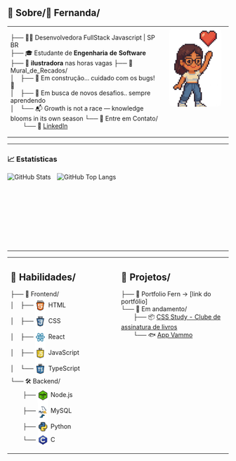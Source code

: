 
## 📂 Sobre/💌 Fernanda/

<table>
  <tr>
    <td valign="top" width="70%">

├── 👩‍💻 Desenvolvedora FullStack Javascript | SP BR  
├── 🎓 Estudante de **Engenharia de Software**  
├── 🎨 **ilustradora** nas horas vagas 
├── 📂 Mural_de_Recados/  
│ ├── 🚧 Em construção... cuidado com os bugs! 🐛  
│ ├── 💼 Em busca de novos desafios.. sempre aprendendo  
│ └── 📬 Growth is not a race — knowledge blooms in its own season
└── 📂 Entre em Contato/  
  └── 🔗 [LinkedIn](https://www.linkedin.com/in/fern-menezes/)

</td>
    <td valign="top" width="30%" align="center">

<img src="./assets/avatar.png" alt="Avatar Fernanda" width="120px" style="border-radius: 12px;"/>

</td>
  </tr>
</table>


---

### 📈 Estatísticas

<img 
  align="left" 
  alt="GitHub Stats" 
  height="150" 
  style="padding-right: 14px; padding-bottom: 12px;" 
  src="https://github-readme-stats.vercel.app/api?username=fern-menezes&show_icons=true&theme=dracula&include_all_commits=true&locale=pt-br" 
/>

<img 
  align="left" 
  alt="GitHub Top Langs" 
  height="150" 
  style="padding-bottom: 12px;" 
  src="https://github-readme-stats.vercel.app/api/top-langs/?username=fern-menezes&theme=dracula&layout=compact&custom_title=Tecnologias&langs_count=9" 
/>

<div style="clear: both;"></div>

---

<table>
  <tr>
    <td valign="top" width="50%">

## 📂 Habilidades/
├── 🎨 Frontend/  
│ ├── <img src="./assets/html5.png" alt="HTML" width="24px" style="margin-right: 6px; vertical-align: middle;"/>HTML  
│ ├── <img src="./assets/css3.png" alt="CSS" width="24px" style="margin-right: 6px; vertical-align: middle;"/>CSS  
│ ├── <img src="./assets/react.png" alt="React" width="24px" style="margin-right: 6px; vertical-align: middle;"/>React  
│ ├── <img src="./assets/javascript.png" alt="JavaScript" width="24px" style="margin-right: 6px; vertical-align: middle;"/>JavaScript  
│ └── <img src="./assets/typescript.png" alt="TypeScript" width="24px" style="margin-right: 6px; vertical-align: middle;"/>TypeScript  
└── 🛠️ Backend/  
  ├── <img src="./assets/nodejs.png" alt="Node.js" width="24px" style="margin-right: 6px; vertical-align: middle;"/>Node.js  
  ├── <img src="./assets/mysql.png" alt="MySQL" width="24px" style="margin-right: 6px; vertical-align: middle;"/>MySQL  
  ├── <img src="./assets/python.png" alt="Python" width="24px" style="margin-right: 6px; vertical-align: middle;"/>Python  
  └── <img src="./assets/C.png" alt="C" width="24px" style="margin-right: 6px; vertical-align: middle;"/>C  


</td>
<td valign="top" width="50%">

## 📂 Projetos/
├── 🌿 Portfolio Fern → [link do portfólio]  
└── 🚧 Em andamento/  
  ├── 📦 [CSS Study - Clube de assinatura de livros](https://github.com/fern-menezes/book-club)  
  └── 🐟 [App Vammo](https://github.com/fern-menezes/vammo_front)  

</td>
  </tr>
</table>
